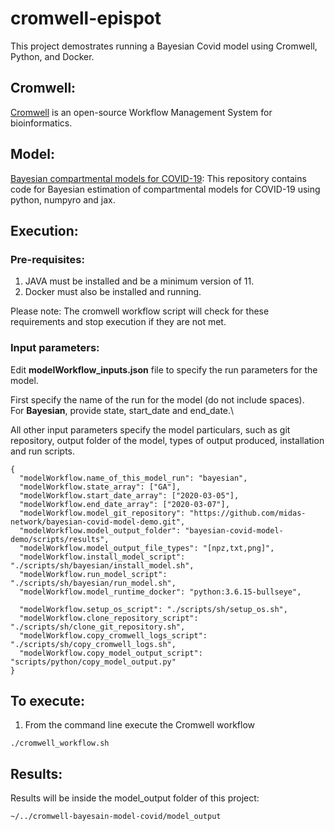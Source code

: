 # cromwell-epispot

This project demostrates running a Bayesian Covid model using Cromwell, Python, and Docker.

## Cromwell:
[Cromwell](https://github.com/broadinstitute/cromwell) is an open-source Workflow Management System for bioinformatics.

## Model:
[Bayesian compartmental models for COVID-19](https://github.com/midas-network/bayesian-covid-model-demo.git): This repository contains code for Bayesian estimation of compartmental models for COVID-19 using python, numpyro and jax.

## Execution:
### Pre-requisites:
 
 1. JAVA must be installed and be a minimum version of 11.
 2. Docker must also be installed and running.

Please note: The cromwell workflow script will check for these requirements and stop execution if they are not met.


### Input parameters:
 
 Edit **modelWorkflow_inputs.json** file to specify the run parameters for the model.

 First specify the name of the run for the model (do not include spaces).\
 For **Bayesian**, provide state, start_date and end_date.\

 All other input parameters specify the model particulars, such as git repository, output folder of the model, types of output produced, installation and  run scripts.

~~~
{
  "modelWorkflow.name_of_this_model_run": "bayesian",
  "modelWorkflow.state_array": ["GA"],
  "modelWorkflow.start_date_array": ["2020-03-05"],
  "modelWorkflow.end_date_array": ["2020-03-07"],
  "modelWorkflow.model_git_repository": "https://github.com/midas-network/bayesian-covid-model-demo.git",
  "modelWorkflow.model_output_folder": "bayesian-covid-model-demo/scripts/results",
  "modelWorkflow.model_output_file_types": "[npz,txt,png]",
  "modelWorkflow.install_model_script": "./scripts/sh/bayesian/install_model.sh",
  "modelWorkflow.run_model_script": "./scripts/sh/bayesian/run_model.sh",
  "modelWorkflow.model_runtime_docker": "python:3.6.15-bullseye",

  "modelWorkflow.setup_os_script": "./scripts/sh/setup_os.sh",
  "modelWorkflow.clone_repository_script": "./scripts/sh/clone_git_repository.sh",
  "modelWorkflow.copy_cromwell_logs_script": "./scripts/sh/copy_cromwell_logs.sh",
  "modelWorkflow.copy_model_output_script": "scripts/python/copy_model_output.py"
}
~~~

## To execute:
 
 1. From the command line execute the Cromwell workflow
~~~
./cromwell_workflow.sh
~~~


## Results:

Results will be inside the model_output folder of this project:
~~~
~/../cromwell-bayesain-model-covid/model_output
~~~
